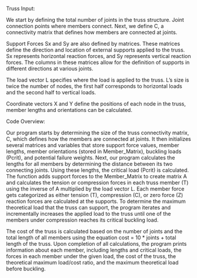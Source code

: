 Truss Input:

We start by defining the total number of joints in the truss structure. Joint connection points where members connect. Next, we define C, a connectivity matrix that defines how members are connected at joints. 

Support Forces Sx and Sy are also defined by matrices. These matrices define the direction and location of external supports applied to the truss. Sx represents horizontal reaction forces, and Sy represents vertical reaction forces. The columns in these matrices allow for the definition of supports in different directions at various joints.

The load vector L specifies where the load is applied to the truss. L’s size is twice the number of nodes, the first half corresponds to horizontal loads and the second half to vertical loads.

Coordinate vectors X and Y define the positions of each node in the truss, member lengths and orientations can be calculated.







Code Overview:

Our program starts by determining the size of the truss connectivity matrix, C, which defines how the members are connected at joints. It then initializes several matrices and variables that store support force values, member lengths, member orientations (stored in Member_Matrix), buckling loads (Pcrit), and potential failure weights. Next, our program calculates the lengths for all members by determining the distance between its two connecting joints. Using these lengths, the critical load (Pcrit) is calculated. The function adds support forces to the Member_Matrix to create matrix A and calculates the tension or compression forces in each truss member (T) using the inverse of A multiplied by the load vector L. Each member force gets categorized as either tension (T), compression (C), or zero force (Z) reaction forces are calculated at the supports. To determine the maximum theoretical load that the truss can support, the program iterates and incrementally increases the applied load to the truss until one of the members under compression reaches its critical buckling load. 

The cost of the truss is calculated based on the number of joints and the total length of all members using the equation cost = 10 * joints + total length of the truss. Upon completion of all calculations, the program prints information about each member, including lengths and critical loads, the forces in each member under the given load, the cost of the truss, the theoretical maximum load/cost ratio, and the maximum theoretical load before buckling. 
